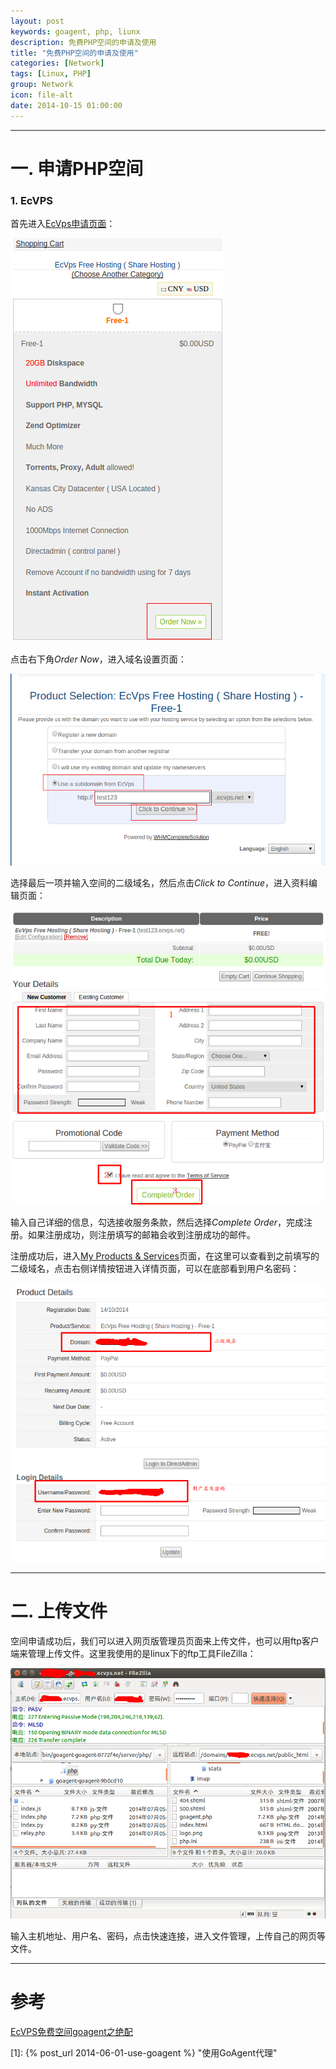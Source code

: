 ```yaml
---
layout: post
keywords: goagent, php, liunx
description: 免费PHP空间的申请及使用
title: "免费PHP空间的申请及使用"
categories: [Network]
tags: [Linux, PHP]
group: Network
icon: file-alt
date: 2014-10-15 01:00:00
---
```


***

# 一. 申请PHP空间

### 1. EcVPS

首先进入[EcVps申请页面](http://www.ecvps.com/client/cart.php?gid=3 "EcVps申请页面")：

![](/image/2014-10-15/1.png)

<!--excerpt-->

点击右下角*Order Now*，进入域名设置页面：

![](/image/2014-10-15/2.png)

选择最后一项并输入空间的二级域名，然后点击*Click to Continue*，进入资料编辑页面：

![](/image/2014-10-15/3.png)

输入自己详细的信息，勾选接收服务条款，然后选择*Complete Order*，完成注册。如果注册成功，则注册填写的邮箱会收到注册成功的邮件。

注册成功后，进入[My Products & Services](http://www.ecvps.com/client/clientarea.php?action=products)页面，在这里可以查看到之前填写的二级域名，点击右侧详情按钮进入详情页面，可以在底部看到用户名密码：

![](/image/2014-10-15/4.png)

***

# 二. 上传文件

空间申请成功后，我们可以进入网页版管理员页面来上传文件，也可以用ftp客户端来管理上传文件。这里我使用的是linux下的ftp工具FileZilla：

![](/image/2014-10-15/5.png)

输入主机地址、用户名、密码，点击快速连接，进入文件管理，上传自己的网页等文件。

***

# 参考

[EcVPS免费空间goagent之绝配](http://www.faith.ga/2913.html)

[1]: {% post_url 2014-06-01-use-goagent %} "使用GoAgent代理"
